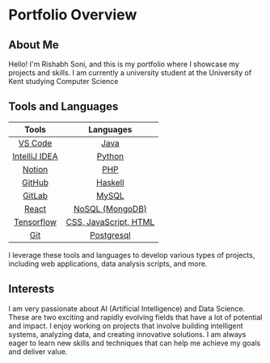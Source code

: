 # Portfolio Overview
## About Me

Hello! I'm Rishabh Soni, and this is my portfolio where I showcase my projects and skills.
I am currently a university student at the University of Kent studying Computer Science

## Tools and Languages

| Tools           | Languages                                   |
|:---:|:---:|
| [VS Code](https://code.visualstudio.com/)| [Java](https://www.oracle.com/java/)               |
| [IntelliJ IDEA](https://www.jetbrains.com/idea/) | [Python](https://www.python.org/)             |
| [Notion](https://www.notion.so/)| [PHP](https://www.php.net/)                     |
| [GitHub](https://github.com/)| [Haskell](https://www.haskell.org/)             |
| [GitLab](https://gitlab.com/)| [MySQL](https://www.mysql.com/)                   |
| [React](https://react.dev/)| [NoSQL (MongoDB)](https://www.mongodb.com/)     |
| [Tensorflow](https://www.tensorflow.org/)| [CSS, JavaScript, HTML](https://www.w3.org/standards/webdesign/htmlcss) |
| [Git](https://git-scm.com/) |[Postgresql](https://www.postgresql.org/)

I leverage these tools and languages to develop various types of projects, including web applications, data analysis scripts, and more.

## Interests

I am very passionate about AI (Artificial Intelligence) and Data Science. These are two exciting and rapidly evolving fields that have a lot of potential and impact. I enjoy working on projects that involve building intelligent systems, analyzing data, and creating innovative solutions. I am always eager to learn new skills and techniques that can help me achieve my goals and deliver value.
